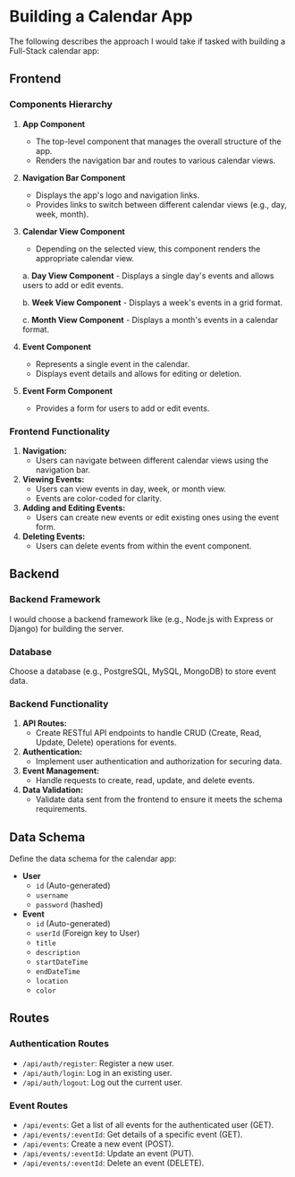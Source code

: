 # Building a Calendar App

The following describes the approach I would take if tasked with building a Full-Stack calendar app:

## Frontend

### Components Hierarchy

1. **App Component**
   - The top-level component that manages the overall structure of the app.
   - Renders the navigation bar and routes to various calendar views.
2. **Navigation Bar Component**
   - Displays the app's logo and navigation links.
   - Provides links to switch between different calendar views (e.g., day, week, month).
3. **Calendar View Component**

   - Depending on the selected view, this component renders the appropriate calendar view.

   a. **Day View Component** - Displays a single day's events and allows users to add or edit events.

   b. **Week View Component** - Displays a week's events in a grid format.

   c. **Month View Component** - Displays a month's events in a calendar format.

4. **Event Component**
   - Represents a single event in the calendar.
   - Displays event details and allows for editing or deletion.
5. **Event Form Component**
   - Provides a form for users to add or edit events.

### Frontend Functionality

1. **Navigation:**
   - Users can navigate between different calendar views using the navigation bar.
2. **Viewing Events:**
   - Users can view events in day, week, or month view.
   - Events are color-coded for clarity.
3. **Adding and Editing Events:**
   - Users can create new events or edit existing ones using the event form.
4. **Deleting Events:**
   - Users can delete events from within the event component.

## Backend

### Backend Framework

I would choose a backend framework like (e.g., Node.js with Express or Django) for building the server.

### Database

Choose a database (e.g., PostgreSQL, MySQL, MongoDB) to store event data.

### Backend Functionality

1. **API Routes:**
   - Create RESTful API endpoints to handle CRUD (Create, Read, Update, Delete) operations for events.
2. **Authentication:**
   - Implement user authentication and authorization for securing data.
3. **Event Management:**
   - Handle requests to create, read, update, and delete events.
4. **Data Validation:**
   - Validate data sent from the frontend to ensure it meets the schema requirements.

## Data Schema

Define the data schema for the calendar app:

- **User**
  - `id` (Auto-generated)
  - `username`
  - `password` (hashed)
- **Event**
  - `id` (Auto-generated)
  - `userId` (Foreign key to User)
  - `title`
  - `description`
  - `startDateTime`
  - `endDateTime`
  - `location`
  - `color`

## Routes

### Authentication Routes

- `/api/auth/register`: Register a new user.
- `/api/auth/login`: Log in an existing user.
- `/api/auth/logout`: Log out the current user.

### Event Routes

- `/api/events`: Get a list of all events for the authenticated user (GET).
- `/api/events/:eventId`: Get details of a specific event (GET).
- `/api/events`: Create a new event (POST).
- `/api/events/:eventId`: Update an event (PUT).
- `/api/events/:eventId`: Delete an event (DELETE).
